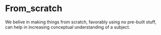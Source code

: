 # From_scratch
We belive in making things from scratch, favorably using no pre-built stuff, can help in increasing conceptual understanding of a subject.
